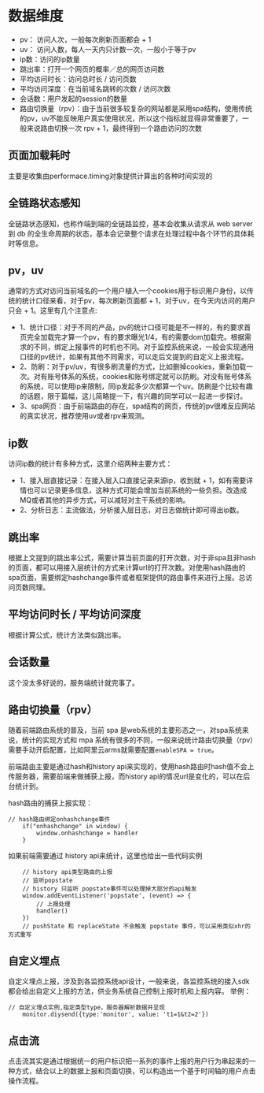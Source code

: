 # 数据维度
* pv： 访问人次，一般每次刷新页面都会 + 1
* uv： 访问人数，每人一天内只计数一次，一般小于等于pv
* ip数：访问的ip数量
* 跳出率：打开一个网页的概率／总的网页访问数
* 平均访问时长：访问总时长 / 访问页数
* 平均访问深度：在当前域名跳转的次数 / 访问次数
* 会话数：用户发起的session的数量
* 路由切换量（rpv）：由于当前很多较复杂的网站都是采用spa结构，使用传统的pv，uv不能反映用户真实使用状况，所以这个指标就显得非常重要了，一般来说路由切换一次 rpv + 1，最终得到一个路由访问的次数

## 页面加载耗时
主要是收集由performace.timing对象提供计算出的各种时间实现的


## 全链路状态感知
全链路状态感知，也称作端到端的全链路监控，基本会收集从请求从 web server 到 db 的全生命周期的状态，基本会记录整个请求在处理过程中各个环节的具体耗时等信息。

## pv，uv
通常的方式对访问当前域名的一个用户植入一个cookies用于标识用户身份，以传统的统计口径来看，对于pv，每次刷新页面都 + 1，对于uv，在今天内访问的用户只会 + 1。这里有几个注意点:
* 1、统计口径：对于不同的产品，pv的统计口径可能是不一样的，有的要求首页完全加载完才算一个pv，有的要求曝光1/4，有的需要dom加载完。根据需求的不同，绑定上报事件的时机也不同。对于监控系统来说，一般会实现通用口径的pv统计，如果有其他不同需求，可以走后文提到的自定义上报流程。
* 2、防刷：对于pv/uv，有很多刷流量的方式，比如删掉cookies，重新加载一次。对有账号体系的系统，cookies和账号绑定就可以防刷。对没有账号体系的系统，可以使用ip来限制，同ip发起多少次都算一个uv。防刷是个比较有趣的话题，限于篇幅，这儿简略提一下，有兴趣的同学可以一起进一步探讨。
* 3、spa网页：由于前端路由的存在，spa结构的网页，传统的pv很难反应网站的真实状况，推荐使用uv或者rpv来观测。

##  ip数
访问ip数的统计有多种方式，这里介绍两种主要方式：
* 1、接入层直接记录：在接入层入口直接记录来源ip，收到就 + 1，如有需要详情也可以记录更多信息，这种方式可能会增加当前系统的一些负担。改造成MQ或者其他的异步方式，可以减轻对主干系统的影响。
* 2、分析日志：主流做法，分析接入层日志，对日志做统计即可得出ip数。

## 跳出率
根据上文提到的跳出率公式，需要计算当前页面的打开次数，对于非spa且非hash的页面，都可以用接入层统计的方式来计算url的打开次数。对使用hash路由的spa页面，需要绑定hashchange事件或者框架提供的路由事件来进行上报。总访问页数同理。

## 平均访问时长 / 平均访问深度
根据计算公式，统计方法类似跳出率。

## 会话数量
这个没太多好说的，服务端统计就完事了。

## 路由切换量（rpv）
随着前端路由系统的普及，当前 spa 是web系统的主要形态之一，对spa系统来说，统计的实现方式和 mpa 系统有很多的不同，一般来说统计路由切换量（rpv）需要手动开启配置，比如阿里云arms就需要配置`enableSPA = true`。

前端路由主要是通过hash和history api来实现的，使用hash路由时hash值不会上传服务器，需要前端来做捕获上报，而history api的情况url是变化的，可以在后台统计到。

hash路由的捕获上报实现：
```
// hash路由绑定onhashchange事件
    if("onhashchange" in window) {
        window.onhashchange = handler
    }
```
如果前端需要通过 history api来统计，这里也给出一些代码实例
```
    // history api类型路由的上报
    // 监听popstate
    // history 只监听 popstate事件可以处理掉大部分的api触发
    window.addEventListener('popstate', (event) => {
        // 上报处理
        handler()
    })
    // pushState 和 replaceState 不会触发 popstate 事件，可以采用类似xhr的方式重写
```

## 自定义埋点
自定义埋点上报，涉及到各监控系统api设计，一般来说，各监控系统的接入sdk都会给出自定义上报的方法，供业务系统自己控制上报时机和上报内容。 举例：

```
// 自定义埋点实例,指定类型type，服务器解析数据并呈现
    monitor.diysend({type:'monitor', value: 't1=1&t2=2'})
```

## 点击流
点击流其实是通过根据统一的用户标识把一系列的事件上报的用户行为串起来的一种方式，结合以上的数据上报和页面切换，可以构造出一个基于时间轴的用户点击操作流程。

